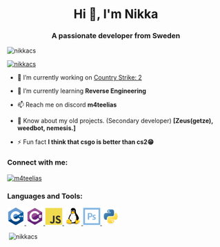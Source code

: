 <h1 align="center">Hi 👋, I'm Nikka</h1>
<h3 align="center">A passionate developer from Sweden</h3>

<p align="left"> <img src="https://komarev.com/ghpvc/?username=nikkacs&label=Profile%20views&color=0e75b6&style=flat" alt="nikkacs" /> </p>

<p align="left"> <a href="https://github.com/ryo-ma/github-profile-trophy"><img src="https://github-profile-trophy.vercel.app/?username=nikkacs" alt="nikkacs" /></a> </p>

- 🔭 I’m currently working on [Country Strike: 2](https://github.com/nikkacs/cs2_sdk)

- 🌱 I’m currently learning **Reverse Engineering**

- 📫 Reach me on discord **m4teelias**

- 📄 Know about my old projects. (Secondary developer) **[Zeus(getze), weedbot, nemesis.]**
- ⚡ Fun fact **I think that csgo is better than cs2😁**

<h3 align="left">Connect with me:</h3>
<p align="left">
<a href="https://discord.gg/m4teelias" target="blank"><img align="center" src="https://raw.githubusercontent.com/rahuldkjain/github-profile-readme-generator/master/src/images/icons/Social/discord.svg" alt="m4teelias" height="30" width="40" /></a>
</p>

<h3 align="left">Languages and Tools:</h3>
<p align="left"> <a href="https://www.w3schools.com/cpp/" target="_blank" rel="noreferrer"> <img src="https://raw.githubusercontent.com/devicons/devicon/master/icons/cplusplus/cplusplus-original.svg" alt="cplusplus" width="40" height="40"/> </a> <a href="https://www.w3schools.com/cs/" target="_blank" rel="noreferrer"> <img src="https://raw.githubusercontent.com/devicons/devicon/master/icons/csharp/csharp-original.svg" alt="csharp" width="40" height="40"/> </a> <a href="https://developer.mozilla.org/en-US/docs/Web/JavaScript" target="_blank" rel="noreferrer"> <img src="https://raw.githubusercontent.com/devicons/devicon/master/icons/javascript/javascript-original.svg" alt="javascript" width="40" height="40"/> </a> <a href="https://www.linux.org/" target="_blank" rel="noreferrer"> <img src="https://raw.githubusercontent.com/devicons/devicon/master/icons/linux/linux-original.svg" alt="linux" width="40" height="40"/> </a> <a href="https://www.photoshop.com/en" target="_blank" rel="noreferrer"> <img src="https://raw.githubusercontent.com/devicons/devicon/master/icons/photoshop/photoshop-line.svg" alt="photoshop" width="40" height="40"/> </a> <a href="https://www.python.org" target="_blank" rel="noreferrer"> <img src="https://raw.githubusercontent.com/devicons/devicon/master/icons/python/python-original.svg" alt="python" width="40" height="40"/> </a> </p>

<p>&nbsp;<img align="center" src="https://github-readme-stats.vercel.app/api?username=nikkacs&show_icons=true&locale=en" alt="nikkacs" /></p>
